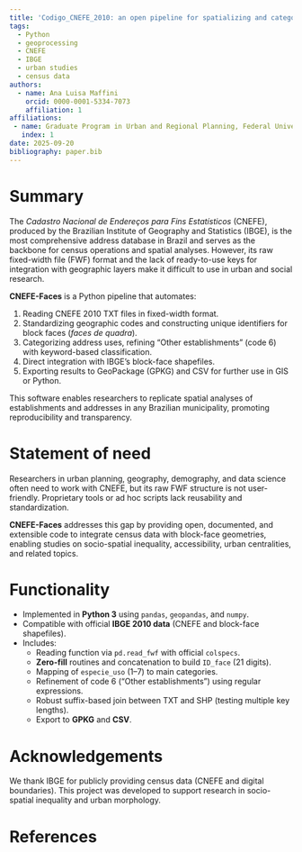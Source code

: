 ```yaml
---
title: 'Codigo_CNEFE_2010: an open pipeline for spatializing and categorizing the 2010 CNEFE in Brazil.'
tags:
  - Python
  - geoprocessing
  - CNEFE
  - IBGE
  - urban studies
  - census data
authors:
  - name: Ana Luisa Maffini
    orcid: 0000-0001-5334-7073
    affiliation: 1
affiliations:
 - name: Graduate Program in Urban and Regional Planning, Federal University of Rio Grande do Sul (UFRGS), Brazil
   index: 1
date: 2025-09-20
bibliography: paper.bib
---
```


# Summary

The *Cadastro Nacional de Endereços para Fins Estatísticos* (CNEFE), produced by the Brazilian Institute of Geography and Statistics (IBGE), is the most comprehensive address database in Brazil and serves as the backbone for census operations and spatial analyses. However, its raw fixed-width file (FWF) format and the lack of ready-to-use keys for integration with geographic layers make it difficult to use in urban and social research.

**CNEFE-Faces** is a Python pipeline that automates:
1. Reading CNEFE 2010 TXT files in fixed-width format.
2. Standardizing geographic codes and constructing unique identifiers for block faces (*faces de quadra*).
3. Categorizing address uses, refining “Other establishments” (code 6) with keyword-based classification.
4. Direct integration with IBGE’s block-face shapefiles.
5. Exporting results to GeoPackage (GPKG) and CSV for further use in GIS or Python.

This software enables researchers to replicate spatial analyses of establishments and addresses in any Brazilian municipality, promoting reproducibility and transparency.

# Statement of need

Researchers in urban planning, geography, demography, and data science often need to work with CNEFE, but its raw FWF structure is not user-friendly. Proprietary tools or ad hoc scripts lack reusability and standardization.  

**CNEFE-Faces** addresses this gap by providing open, documented, and extensible code to integrate census data with block-face geometries, enabling studies on socio-spatial inequality, accessibility, urban centralities, and related topics.

# Functionality

- Implemented in **Python 3** using `pandas`, `geopandas`, and `numpy`.
- Compatible with official **IBGE 2010 data** (CNEFE and block-face shapefiles).
- Includes:
  - Reading function via `pd.read_fwf` with official `colspecs`.
  - **Zero-fill** routines and concatenation to build `ID_face` (21 digits).
  - Mapping of `especie_uso` (1–7) to main categories.
  - Refinement of code 6 (“Other establishments”) using regular expressions.
  - Robust suffix-based join between TXT and SHP (testing multiple key lengths).
  - Export to **GPKG** and **CSV**.

# Acknowledgements

We thank IBGE for publicly providing census data (CNEFE and digital boundaries). This project was developed to support research in socio-spatial inequality and urban morphology.

# References
